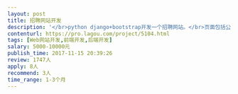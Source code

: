 ```yaml
---                
layout: post       
title: 招聘网站开发           
description: '</br>python django+bootstrap开发一个招聘网站。</br>页面包括公司、职位、简历、个人主页。比拉钩网的功能简化很多。</br>'     
contenturl: https://pro.lagou.com/project/5104.html      
tags: [Web网站开发,前端开发,后端开发]            
salary: 5000-10000元          
publish_time: 2017-11-15 20:39:26         
review: 1747人                   
apply: 8人                   
recommend: 3人                   
time_range: 1-3个月              
---                 
```

